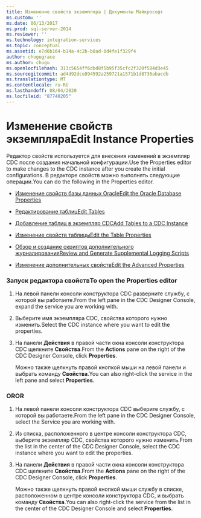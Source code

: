 ```yaml
---
title: Изменение свойств экземпляра | Документы Майкрософт
ms.custom: ''
ms.date: 06/13/2017
ms.prod: sql-server-2014
ms.reviewer: ''
ms.technology: integration-services
ms.topic: conceptual
ms.assetid: e7d6b164-b14a-4c2b-b8ad-0d4fe1f329f4
author: chugugrace
ms.author: chugu
ms.openlocfilehash: 313c5654ff6dbd8f5b95f35cfc2f320f584d3e45
ms.sourcegitcommit: ad4d92dce894592a259721a1571b1d8736abacdb
ms.translationtype: MT
ms.contentlocale: ru-RU
ms.lasthandoff: 08/04/2020
ms.locfileid: "87740205"
---
```

# <a name="edit-instance-properties"></a><span data-ttu-id="74449-102">Изменение свойств экземпляра</span><span class="sxs-lookup"><span data-stu-id="74449-102">Edit Instance Properties</span></span>
  <span data-ttu-id="74449-103">Редактор свойств используется для внесения изменений в экземпляр CDC после создания начальной конфигурации.</span><span class="sxs-lookup"><span data-stu-id="74449-103">Use the Properties editor to make changes to the CDC instance after you create the initial configurations.</span></span> <span data-ttu-id="74449-104">В редакторе свойств можно выполнять следующие операции.</span><span class="sxs-lookup"><span data-stu-id="74449-104">You can do the following in the Properties editor.</span></span>  
  
-   [<span data-ttu-id="74449-105">Изменение свойств базы данных Oracle</span><span class="sxs-lookup"><span data-stu-id="74449-105">Edit the Oracle Database Properties</span></span>](edit-the-oracle-database-properties.md)  
  
-   [<span data-ttu-id="74449-106">Редактирование таблиц</span><span class="sxs-lookup"><span data-stu-id="74449-106">Edit Tables</span></span>](edit-tables.md)  
  
-   [<span data-ttu-id="74449-107">Добавление таблиц в экземпляр CDC</span><span class="sxs-lookup"><span data-stu-id="74449-107">Add Tables to a CDC Instance</span></span>](add-tables-to-a-cdc-instance.md)  
  
-   [<span data-ttu-id="74449-108">Изменение свойств таблицы</span><span class="sxs-lookup"><span data-stu-id="74449-108">Edit the Table Properties</span></span>](edit-the-table-properties.md)  
  
-   [<span data-ttu-id="74449-109">Обзор и создание скриптов дополнительного журналирования</span><span class="sxs-lookup"><span data-stu-id="74449-109">Review and Generate Supplemental Logging Scripts</span></span>](review-and-generate-supplemental-logging-scripts.md)  
  
-   [<span data-ttu-id="74449-110">Изменение дополнительных свойств</span><span class="sxs-lookup"><span data-stu-id="74449-110">Edit the Advanced Properties</span></span>](edit-the-advanced-properties.md)  
  
### <a name="to-open-the-properties-editor"></a><span data-ttu-id="74449-111">Запуск редактора свойств</span><span class="sxs-lookup"><span data-stu-id="74449-111">To open the Properties editor</span></span>  
  
1.  <span data-ttu-id="74449-112">На левой панели консоли конструктора CDC разверните службу, с которой вы работаете.</span><span class="sxs-lookup"><span data-stu-id="74449-112">From the left pane in the CDC Designer Console, expand the service you are working with.</span></span>  
  
2.  <span data-ttu-id="74449-113">Выберите имя экземпляра CDC, свойства которого нужно изменить.</span><span class="sxs-lookup"><span data-stu-id="74449-113">Select the CDC instance where you want to edit the properties.</span></span>  
  
3.  <span data-ttu-id="74449-114">На панели **Действия** в правой части окна консоли конструктора CDC щелкните **Свойства**.</span><span class="sxs-lookup"><span data-stu-id="74449-114">From the **Actions** pane on the right of the CDC Designer Console, click **Properties**.</span></span>  
  
     <span data-ttu-id="74449-115">Можно также щелкнуть правой кнопкой мыши на левой панели и выбрать команду **Свойства**.</span><span class="sxs-lookup"><span data-stu-id="74449-115">You can also right-click the service in the left pane and select **Properties**.</span></span>  
  
### <a name="or"></a><span data-ttu-id="74449-116">OR</span><span class="sxs-lookup"><span data-stu-id="74449-116">OR</span></span>  
  
1.  <span data-ttu-id="74449-117">На левой панели консоли конструктора CDC выберите службу, с которой вы работаете.</span><span class="sxs-lookup"><span data-stu-id="74449-117">From the left pane in the CDC Designer Console, select the Service you are working with.</span></span>  
  
2.  <span data-ttu-id="74449-118">Из списка, расположенного в центре консоли конструктора CDC, выберите экземпляр CDC, свойства которого нужно изменить.</span><span class="sxs-lookup"><span data-stu-id="74449-118">From the list in the center of the CDC Designer Console, select the CDC instance where you want to edit the properties.</span></span>  
  
3.  <span data-ttu-id="74449-119">На панели **Действия** в правой части окна консоли конструктора CDC щелкните **Свойства**.</span><span class="sxs-lookup"><span data-stu-id="74449-119">From the **Actions** pane on the right of the CDC Designer Console, click **Properties**.</span></span>  
  
     <span data-ttu-id="74449-120">Можно также щелкнуть правой кнопкой мыши службу в списке, расположенном в центре консоли конструктора CDC, и выбрать команду **Свойства**.</span><span class="sxs-lookup"><span data-stu-id="74449-120">You can also right-click the service from the list in the center of the CDC Designer Console and select **Properties**.</span></span>  
  
  
